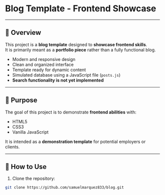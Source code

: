 # Blog Template - Frontend Showcase


---

## 🔹 Overview

This project is a **blog template** designed to **showcase frontend skills**.  
It is primarily meant as a **portfolio piece** rather than a fully functional blog.  

- Modern and responsive design  
- Clean and organized interface  
- Template ready for dynamic content  
- Simulated database using a JavaScript file (`posts.js`)  
- **Search functionality is not yet implemented**  

---

## 🔹 Purpose

The goal of this project is to demonstrate **frontend abilities** with:

- HTML5  
- CSS3  
- Vanilla JavaScript  

It is intended as a **demonstration template** for potential employers or clients.

---

## 🔹 How to Use

1. Clone the repository:

```bash
git clone https://github.com/samuelmarquez833/blog.git
